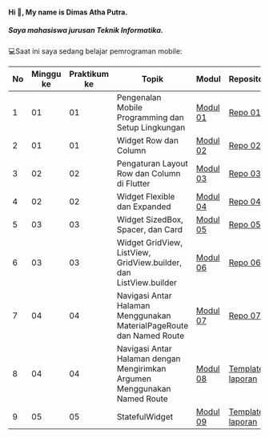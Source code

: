 #### Hi 👋, My name is Dimas Atha Putra. 
##### Saya mahasiswa jurusan Teknik Informatika.

💻Saat ini saya sedang belajar pemrograman mobile:

| No  | Minggu ke  | Praktikum ke  | Topik  | Modul | Repositori |
| ------------ | ------------ | ------------ | ------------ | ------------ | ------------ | 
|  1 | 01  | 01  | Pengenalan Mobile Programming dan Setup Lingkungan                         | [Modul 01](https://docs.google.com/document/d/1aVRJTNYvTpJY1oBlYQX1pxzbSQFfJ98n/edit?usp=sharing&ouid=104944616880503288967&rtpof=true&sd=true "Modul 01")| [Repo 01](https://github.com/contrapoetra/mobile-programming-0)|
|  2 | 01  | 01  | Widget Row dan Column                                                      | [Modul 02](https://docs.google.com/document/d/1bAyuU6jrKHtkA4Xj5qt7JtetDfKI22JQ/edit?usp=sharing&ouid=104944616880503288967&rtpof=true&sd=true "Modul 02")| [Repo 02](https://github.com/contrapoetra/mobile-programming-1)|
|  3 | 02  | 02  | Pengaturan Layout Row dan Column di Flutter                                | [Modul 03](https://docs.google.com/document/d/1xG5zvKOgwrAXow-jxBnv22rApHQjhqTO/edit?usp=sharing&ouid=104944616880503288967&rtpof=true&sd=true "Modul 03")| [Repo 03](https://github.com/contrapoetra/mobile-programming-2)|
|  4 | 02  | 02  | Widget Flexible dan Expanded                                               | [Modul 04](https://docs.google.com/document/d/11raVMCJFUIHBD0Df23qXv1r68YZ6I8C1/edit?usp=sharing&ouid=104944616880503288967&rtpof=true&sd=true "Modul 04")| [Repo 04](https://github.com/contrapoetra/mobile-programming-3)|
|  5 | 03  | 03  | Widget SizedBox, Spacer, dan Card                                          | [Modul 05](https://drive.google.com/file/d/1cVl9qzwmJ1fy4ZU1NfBjXaTaYjDmRkBa/view?usp=sharing "Modul 05")                                                 | [Repo 05](https://github.com/contrapoetra/mobile-programming-4)|
|  6 | 03  | 03  | Widget GridView, ListView, GridView.builder, dan ListView.builder          | [Modul 06](https://drive.google.com/file/d/1AuNC4Di23vbN-_c1wO1iCDbLTl5g06JU/view?usp=sharing "Modul 06")                                                 | [Repo 06](https://github.com/contrapoetra/mobile-programming-5)|
|  7 | 04  | 04  | Navigasi Antar Halaman Menggunakan MaterialPageRoute dan Named Route       | [Modul 07](https://drive.google.com/file/d/1FL0RlUBs1ge5TwTdgPA2wp605XfkB7oV/view?usp=sharing "Modul 07")                                                 | [Repo 07](https://github.com/contrapoetra/mobile-programming-6)|
|  8 | 04  | 04  | Navigasi Antar Halaman dengan Mengirimkan Argumen Menggunakan Named Route  | [Modul 08](https://drive.google.com/file/d/10KMwv9Al60bD8qIRRBTVpdEmX8r6VcGl/view?usp=sharing "Modul 08")                                                 | [Template laporan](https://docs.google.com/document/d/1xvKBJoPR722O15VF5j7qi5ns9wWFN9mG/edit?usp=sharing&ouid=104944616880503288967&rtpof=true&sd=true "Template laporan")|
|  9 | 05  | 05  | StatefulWidget                                                             | [Modul 09](https://drive.google.com/file/d/1hMW8jVZg5sbH-9a0eH6hbaKgkREEBp1W/view?usp=sharing "Modul 09")                                                 | [Template laporan](https://docs.google.com/document/d/1xvKBJoPR722O15VF5j7qi5ns9wWFN9mG/edit?usp=sharing&ouid=104944616880503288967&rtpof=true&sd=true "Template laporan")|
